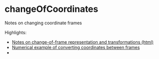 # changeOfCoordinates
Notes on changing coordinate frames

Highlights:

- [Notes on change-of-frame representation and transformations (html)](https://htmlpreview.github.io/?https://github.com/eraldoribeiro/changeOfCoordinates/blob/main/ChangingCoords.html)
- [Numerical example of converting coordinates between frames](https://htmlpreview.github.io/?https://github.com/eraldoribeiro/changeOfCoordinates/blob/main/Change_in_coordinate_frames_Example.html)
- 
